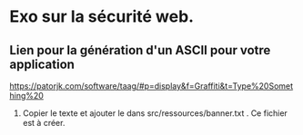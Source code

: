 # Exo sur la sécurité web.

## Lien pour la génération d'un ASCII pour votre application

https://patorjk.com/software/taag/#p=display&f=Graffiti&t=Type%20Something%20

1. Copier le texte et ajouter le dans src/ressources/banner.txt . Ce fichier est à créer.
